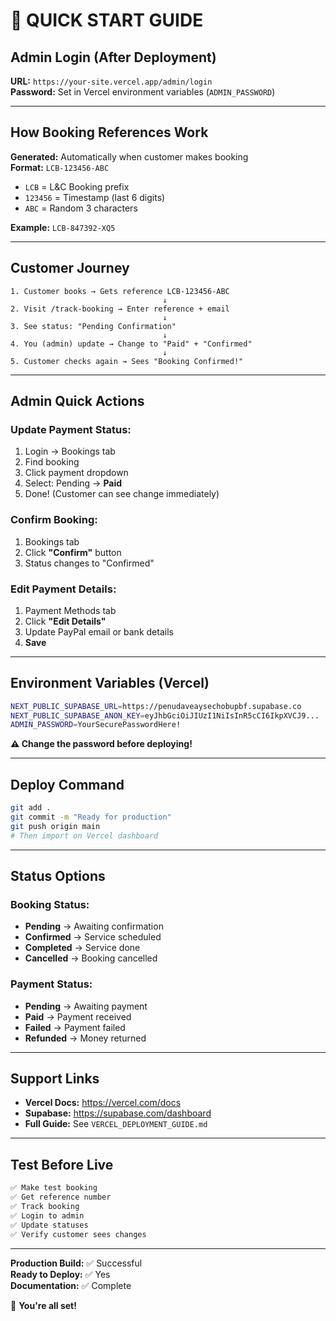 # 🚀 QUICK START GUIDE

## Admin Login (After Deployment)

**URL:** `https://your-site.vercel.app/admin/login`  
**Password:** Set in Vercel environment variables (`ADMIN_PASSWORD`)

---

## How Booking References Work

**Generated:** Automatically when customer makes booking  
**Format:** `LCB-123456-ABC`  
- `LCB` = L&C Booking prefix  
- `123456` = Timestamp (last 6 digits)  
- `ABC` = Random 3 characters  

**Example:** `LCB-847392-XQ5`

---

## Customer Journey

```
1. Customer books → Gets reference LCB-123456-ABC
                                  ↓
2. Visit /track-booking → Enter reference + email
                                  ↓
3. See status: "Pending Confirmation"
                                  ↓
4. You (admin) update → Change to "Paid" + "Confirmed"
                                  ↓
5. Customer checks again → Sees "Booking Confirmed!"
```

---

## Admin Quick Actions

### Update Payment Status:
1. Login → Bookings tab
2. Find booking
3. Click payment dropdown
4. Select: Pending → **Paid**
5. Done! (Customer can see change immediately)

### Confirm Booking:
1. Bookings tab
2. Click **"Confirm"** button
3. Status changes to "Confirmed"

### Edit Payment Details:
1. Payment Methods tab
2. Click **"Edit Details"**
3. Update PayPal email or bank details
4. **Save**

---

## Environment Variables (Vercel)

```bash
NEXT_PUBLIC_SUPABASE_URL=https://penudaveaysechobupbf.supabase.co
NEXT_PUBLIC_SUPABASE_ANON_KEY=eyJhbGciOiJIUzI1NiIsInR5cCI6IkpXVCJ9...
ADMIN_PASSWORD=YourSecurePasswordHere!
```

**⚠️ Change the password before deploying!**

---

## Deploy Command

```bash
git add .
git commit -m "Ready for production"
git push origin main
# Then import on Vercel dashboard
```

---

## Status Options

### Booking Status:
- **Pending** → Awaiting confirmation
- **Confirmed** → Service scheduled
- **Completed** → Service done
- **Cancelled** → Booking cancelled

### Payment Status:
- **Pending** → Awaiting payment
- **Paid** → Payment received
- **Failed** → Payment failed
- **Refunded** → Money returned

---

## Support Links

- **Vercel Docs:** https://vercel.com/docs
- **Supabase:** https://supabase.com/dashboard
- **Full Guide:** See `VERCEL_DEPLOYMENT_GUIDE.md`

---

## Test Before Live

```bash
✅ Make test booking
✅ Get reference number
✅ Track booking
✅ Login to admin
✅ Update statuses
✅ Verify customer sees changes
```

---

**Production Build:** ✅ Successful  
**Ready to Deploy:** ✅ Yes  
**Documentation:** ✅ Complete  

🎉 **You're all set!**
